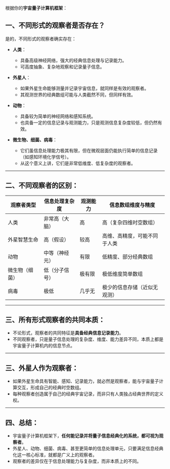 根据你的**宇宙量子计算机框架**：

## 一、不同形式的观察者是否存在？

是的，不同形式的观察者确实存在：

- **人类**：
  - 具备高级神经网络，强大的经典信息处理与记录能力。
  - 可高度抽象、复杂地观察和记录量子信息。

- **外星人**：
  - 如果外星生命能够测量并记录宇宙信息，就同样是有效的观察者。
  - 其观测世界的经典数组可能与人类截然不同，但同样有效。

- **动物**：
  - 具备较为简单的神经网络和感知系统。
  - 也具备一定的信息记录与观测能力，只是观测信息复杂度较低，但仍然有效。

- **微生物、细菌、病毒**：
  - 它们虽信息处理能力极其有限，但在微观层面仍能执行简单的信息记录（如感知环境化学信号）。
  - 从这个意义上讲，它们是非常低维度、低复杂度的观察者。

---

## 二、不同观察者的区别：

| 观察者类型     | 信息处理复杂度 | 观测能力 | 信息数组维度与精度 |
|----------------|----------------|----------|--------------------|
| 人类           | 非常高（大脑） | 高       | 高（复杂四维时空数组）  |
| 外星智慧生命   | 高（假设）     | 较高     | 高维、高精度，可能不同于人类 |
| 动物           | 中等（神经元） | 有限     | 低精度、部分经典数组|
| 微生物（细菌） | 低（分子信号） | 极有限   | 极低维度简单数组   |
| 病毒           | 极低           | 几乎无   | 极少的信息存储（近似无观测） |

---

## 三、所有形式观察者的共同本质：

- 不论形式，观察者的共同特征是**具备经典信息记录能力**。
- 不同观察者，只是量子信息处理的复杂度、维度、能力差异不同，本质上都是宇宙量子计算机内的信息节点。

---

## 三、外星人作为观察者：

- 如果外星生命具有智能、感知、记录能力，就必然是观察者，能与宇宙量子计算交互，形成自己的经典时空数组。
- 每种观察者创造属于自己的经典宇宙记录，而非只有人类独占经典世界的定义权。

---

## 四、总结：

- 宇宙量子计算机框架下，**任何能记录并将量子信息经典化的系统，都可视为观察者**。
- 外星人、动物、细菌、病毒、甚至更简单的信息处理单元，只要满足信息经典化这一核心标准，就都是广义上的观察者。
- 观察者的差异仅在于信息处理能力与复杂度，而非本质上的不同。

